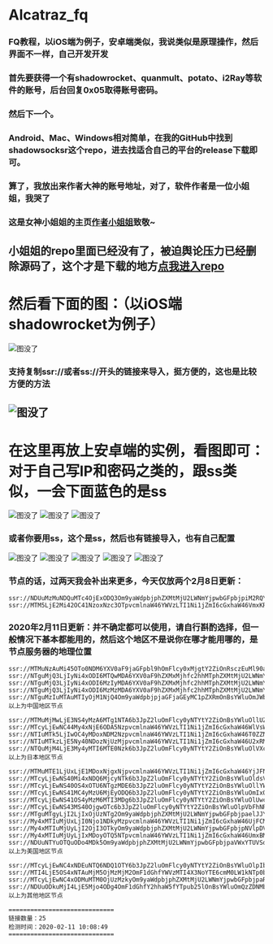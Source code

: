 # Alcatraz_fq
###  FQ教程，以iOS端为例子，安卓端类似，我说类似是原理操作，然后界面不一样，自己开发开发
###  首先要获得一个有shadowrocket、quanmult、potato、i2Ray等软件的账号，后台回复0x05取得账号密码。
###  然后下一个。
###  Android、Mac、Windows相对简单，在我的GitHub中找到shadowsocksr这个repo，进去找适合自己的平台的release下载即可。
###  算了，我放出来作者大神的账号地址，对了，软件作者是一位小姐姐，我哭了
###  这是女神小姐姐的主页[作者小姐姐](https://github.com/shadowsocksrr)致敬~
##   小姐姐的repo里面已经没有了，被迫舆论压力已经删除源码了，这个才是下载的地方[点我进入repo](https://github.com/MrxWilliam/Z_apps)
#  然后看下面的图：（以iOS端shadowrocket为例子）
   ![图没了](https://github.com/MrxWilliam/Z_cangku/blob/master/4.jpg)
  
###  支持复制ssr://或者ss://开头的链接来导入，挺方便的，这也是比较方便的方法
   ![图没了](https://github.com/MrxWilliam/Z_cangku/blob/master/5.jpg)
----------------------
#  在这里再放上安卓端的实例，看图即可：对于自己写IP和密码之类的，跟ss类似，一会下面蓝色的是ss
   ![图没了](https://github.com/MrxWilliam/Z_cangku/blob/master/1.jpg)
   ![图没了](https://github.com/MrxWilliam/Z_cangku/blob/master/2.jpg)
   ![图没了](https://github.com/MrxWilliam/Z_cangku/blob/master/33.png)
###  或者你要用ss，这个是ss，然后也有链接导入，也有自己配置
   ![图没了](https://github.com/MrxWilliam/Z_cangku/blob/master/s1.jpg)
   ![图没了](https://github.com/MrxWilliam/Z_cangku/blob/master/s2.jpg)
   ![图没了](https://github.com/MrxWilliam/Z_cangku/blob/master/s3.jpg)
   ![图没了](https://github.com/MrxWilliam/Z_cangku/blob/master/s4.jpg)
   ![图没了](https://github.com/MrxWilliam/Z_cangku/blob/master/s5.jpg)

###  节点的话，过两天我会补出来更多，今天仅放两个2月8日更新：
```
ssr://NDUuMzMuNDQuMTc4OjExODQ3Om9yaWdpbjphZXMtMjU2LWNmYjpwbGFpbjpiM2RQY2pWS01VcE9hRzV5Lz9vYmZzcGFyYW09JnByb3RvcGFyYW09JnJlbWFya3M9NklxQzU0SzU1NzZrNTd1RVFFWnlaV1ZUVTFKT2IyUmwmZ3JvdXA9TkRVdU16TXVORFF1TVRjNExlV2NzT2VRaHVTOWplZTlyanJudm83bG03MD0=
ssr://MTM5LjE2Mi42OC41NzoxNzc3OTpvcmlnaW46YWVzLTI1Ni1jZmI6cGxhaW46VmxKRVRqYzNZVmQyVldWMy8/b2Jmc3BhcmFtPSZwcm90b3BhcmFtPSZyZW1hcmtzPTZJcUM1NEs1NTc2azU3dUVRRVp5WldWVFUxSk9iMlJsJmdyb3VwPU1UTTVMakUyTWk0Mk9DNDFOeTNsbkxEbmtJYmt2WTNudmE0NjVwZWw1cHlz
```
###  2020年2月11日更新：并不确定都可以使用，请自行斟酌选择，但一般情况下基本都能用的，然后这个地区不是说你在哪才能用哪的，是节点服务器的地理位置
```
ssr://MTMuNzAuMi45OTo0NDM6YXV0aF9jaGFpbl9hOmFlcy0xMjgtY2ZiOnRsczEuMl90aWNrZXRfYXV0aDpNVEl6TkRVMi8_b2Jmc3BhcmFtPSZwcm90b3BhcmFtPSZyZW1hcmtzPTU3LTc1YUtaNVlXYU5ESXVNekRrdUszbG03MD0mZ3JvdXA9NUxpdDVadTk=
ssr://NTguMjQ3LjIyNi4xODI6MTQwMDA6YXV0aF9hZXMxMjhfc2hhMTphZXMtMjU2LWNmYjpodHRwX3NpbXBsZTpWV3M1TWtOVC8_b2Jmc3BhcmFtPSZwcm90b3BhcmFtPU1UZzBPako0Y1dSd2F3PT0mcmVtYXJrcz01Ny03NWFLWjVZV2FNak11TXpQa3VLM2xtNzA9Jmdyb3VwPTVMaXQ1WnU5
ssr://NTguMjQ3LjIyNi4xODI6MzIyMDA6YXV0aF9hZXMxMjhfc2hhMTphZXMtMjU2LWNmYjpodHRwX3NpbXBsZTpWV3M1TWtOVC8_b2Jmc3BhcmFtPSZwcm90b3BhcmFtPU1UZzBPako0Y1dSd2F3PT0mcmVtYXJrcz01Ny03NWFLWjVZV2FNak11TXpQa3VLM2xtNzA9Jmdyb3VwPTVMaXQ1WnU5
ssr://NTguMjQ3LjIyNi4xODI6MzMzMDA6YXV0aF9hZXMxMjhfc2hhMTphZXMtMjU2LWNmYjpodHRwX3NpbXBsZTpWV3M1TWtOVC8_b2Jmc3BhcmFtPSZwcm90b3BhcmFtPU1UZzBPako0Y1dSd2F3PT0mcmVtYXJrcz01Ny03NWFLWjVZV2FNak11TXpQa3VLM2xtNzA9Jmdyb3VwPTVMaXQ1WnU5
ssr://NTguMzIuMTAuMTIyOjM1NjQ4Om9yaWdpbjpjaGFjaGEyMC1pZXRmOnBsYWluOmJWbHhiRXBELz9vYmZzcGFyYW09JnByb3RvcGFyYW09JnJlbWFya3M9NTctNzVhS1o1WVdhTWpZdU9EWGt1SzNsbTcwPSZncm91cD01TGl0NVp1OQ==
以上为中国地区节点

ssr://MTMuMjMwLjE3NS4yMzA6MTg1NTA6b3JpZ2luOmFlcy0yNTYtY2ZiOnBsYWluOllUZHRjSFYxYTJselRXdHEvP29iZnNwYXJhbT0mcHJvdG9wYXJhbT0mcmVtYXJrcz01Ny03NWFLWjVZV2FNVEV6TGpNeDVwZWw1cHlzJmdyb3VwPTVwZWw1cHlz
ssr://MTcyLjEwNC44My4xNjE6ODA5NzpvcmlnaW46YWVzLTI1Ni1jZmI6cGxhaW46WlVsWE1FUnVhelk1TkRVMFpUWnVVM2QxYzNCMk9VUnRVekl3TVhSUk1FUT0vP29iZnNwYXJhbT0mcHJvdG9wYXJhbT0mcmVtYXJrcz01Ny03NWFLWjVZV2FOamd1TXpqbWw2WG1uS3c9Jmdyb3VwPTVwZWw1cHlz
ssr://NTIuMTk5LjIwOC4yMDoxNDM2NzpvcmlnaW46YWVzLTI1Ni1jZmI6cGxhaW46T0ZZNVIyVlBNa3BCYVdaQy8_b2Jmc3BhcmFtPSZwcm90b3BhcmFtPSZyZW1hcmtzPTU3LTc1YUtaNVlXYU1UQTVMalF5NXBlbDVweXMmZ3JvdXA9NXBlbDVweXM=
ssr://NTIuMTkzLjE5Ny40NDozNjUzMjpvcmlnaW46YWVzLTI1Ni1jZmI6cGxhaW46U2xRMGVGQlFRVlJVV2xOci8_b2Jmc3BhcmFtPSZwcm90b3BhcmFtPSZyZW1hcmtzPTU3LTc1YUtaNVlXYU9EZ3VPVFBtbDZYbW5Ldz0mZ3JvdXA9NXBlbDVweXM=
ssr://NTQuMjM4LjE3My4yMTI6MTE0Nzk6b3JpZ2luOmFlcy0yNTYtY2ZiOnBsYWluOlVXcHFiakZIUzFGVFoxRnAvP29iZnNwYXJhbT0mcHJvdG9wYXJhbT0mcmVtYXJrcz01Ny03NWFLWjVZV2FNVEUyTGpBdzVwZWw1cHlzJmdyb3VwPTVwZWw1cHlz
以上为日本地区节点

ssr://MTMuMTE1LjUxLjE1MDoxNjgxNjpvcmlnaW46YWVzLTI1Ni1jZmI6cGxhaW46YjJFNFJWZzNiV05JVEUxei8_b2Jmc3BhcmFtPSZwcm90b3BhcmFtPSZyZW1hcmtzPTU3LTc1YUtaNVlXYU1UQXlMall3NTc2TzVadTkmZ3JvdXA9NTc2TzVadTk=
ssr://MTcyLjEwNS40Mi4xNDQ6MjcyNTk6b3JpZ2luOmFlcy0yNTYtY2ZiOnBsYWluOldsVTBXalZGVkZCSU1rbHovP29iZnNwYXJhbT0mcHJvdG9wYXJhbT0mcmVtYXJrcz01Ny03NWFLWjVZV2FNVFF4TGpnMDU3Nk81WnU5Jmdyb3VwPTU3Nk81WnU5
ssr://MTcyLjEwNS40OS4xOTU6NTgzMDE6b3JpZ2luOmFlcy0yNTYtY2ZiOnBsYWluOllYWXhRVXROTm0xQ1NtTngvP29iZnNwYXJhbT0mcHJvdG9wYXJhbT0mcmVtYXJrcz01Ny03NWFLWjVZV2FNVFl5TGprMjU3Nk81WnU5Jmdyb3VwPTU3Nk81WnU5
ssr://MTcyLjEwNS41MC4yMzU6MjEyODQ6b3JpZ2luOmFlcy0yNTYtY2ZiOnBsYWluOmIxQTRVbTgxZFZaRlZFcHUvP29iZnNwYXJhbT0mcHJvdG9wYXJhbT0mcmVtYXJrcz01Ny03NWFLWjVZV2FNVEk1TGprMzU3Nk81WnU5Jmdyb3VwPTU3Nk81WnU5
ssr://MTcyLjEwNS41OS4yMzM6MTI3MDg6b3JpZ2luOmFlcy0yNTYtY2ZiOnBsYWluOlUwcFJNVWRWWXpOb1UzbGkvP29iZnNwYXJhbT0mcHJvdG9wYXJhbT0mcmVtYXJrcz01Ny03NWFLWjVZV2FNVEkwTGpnMzU3Nk81WnU5Jmdyb3VwPTU3Nk81WnU5
ssr://MTcyLjEwNS43MS40OjgwOTc6b3JpZ2luOmFlcy0yNTYtY2ZiOnBsYWluOlpVbFhNRVJ1YXpZNU5EVTBaVFp1VTNkMWMzQjJPVVJ0VXpJd01YUlJNRVE9Lz9vYmZzcGFyYW09JnByb3RvcGFyYW09JnJlbWFya3M9NTctNzVhS1o1WVdhTXpJMUxqSTA1NzZPNVp1OSZncm91cD01NzZPNVp1OQ==
ssr://MTguMTgyLjI2LjIxOjUzNTg2Om9yaWdpbjphZXMtMjU2LWNmYjpwbGFpbjpaelJJYW01alUwMURjMHAwLz9vYmZzcGFyYW09JnByb3RvcGFyYW09JnJlbWFya3M9NTctNzVhS1o1WVdhTVRNNUxqZzI1NzZPNVp1OSZncm91cD01NzZPNVp1OQ==
ssr://My4xMTIuMjUxLjI0Njo1NDkyMzpvcmlnaW46YWVzLTI1Ni1jZmI6cGxhaW46UjFCMlRWTjJjV3h1ZGpaWi8_b2Jmc3BhcmFtPSZwcm90b3BhcmFtPSZyZW1hcmtzPTU3LTc1YUtaNVlXYU1UQTVMak0wNTc2TzVadTkmZ3JvdXA9NTc2TzVadTk=
ssr://My4xMTIuMjUyLjI2OjI3OTkyOm9yaWdpbjphZXMtMjU2LWNmYjpwbGFpbjpNVlpDVEdaaE1WWXlkVFkzLz9vYmZzcGFyYW09JnByb3RvcGFyYW09JnJlbWFya3M9NTctNzVhS1o1WVdhTVRrMExqVTI1NzZPNVp1OSZncm91cD01NzZPNVp1OQ==
ssr://My4xMTIuMjUyLjIxMDoyOTQ5NTpvcmlnaW46YWVzLTI1Ni1jZmI6cGxhaW46UmxBM1luTnVkbVJVTmxGcC8_b2Jmc3BhcmFtPSZwcm90b3BhcmFtPSZyZW1hcmtzPTU3LTc1YUtaNVlXYU1UZzVMamM0NTc2TzVadTkmZ3JvdXA9NTc2TzVadTk=
ssr://NDUuNTYuOTQuODo4MDk5Om9yaWdpbjphZXMtMjU2LWNmYjpwbGFpbjpaVWxYTUVSdWF6WTVORFUwWlRadVUzZDFjM0IyT1VSdFV6SXdNWFJSTUVRPS8_b2Jmc3BhcmFtPSZwcm90b3BhcmFtPSZyZW1hcmtzPTU3LTc1YUtaNVlXYU16QXlMak0zNTc2TzVadTkmZ3JvdXA9NTc2TzVadTk=
以上为美国地区节点

ssr://MTcyLjEwNC4xNDEuNTQ6NDQ1OTY6b3JpZ2luOmFlcy0yNTYtY2ZiOnBsYWluOlpIbEJUbWRHWldwd1EyaHQvP29iZnNwYXJhbT0mcHJvdG9wYXJhbT0mcmVtYXJrcz01Ny03NWFLWjVZV2FNekF6TGpFdzViNjM1WnU5Jmdyb3VwPTViNjM1WnU5
ssr://MTI4LjE5OS4xNTAuMjM5OjMzMjM2OmF1dGhfYWVzMTI4X3NoYTE6cmM0LW1kNTp0bHMxLjJfdGlja2V0X2F1dGg6VUhsT1IzZEcvP29iZnNwYXJhbT0mcHJvdG9wYXJhbT1NVEk1TVRRNk1YRjZUMWRtJnJlbWFya3M9NTctNzVhS1o1WVdhTWpjd0xqQXo1cGF3NVlxZzVaMmgmZ3JvdXA9NXBhdzVZcWc1WjJo
ssr://MTcyLjEwNC4xODMuMTM0OjUzMzkyOm9yaWdpbjphZXMtMjU2LWNmYjpwbGFpbjpaR1I1VW1wdlNWQk1NSFZULz9vYmZzcGFyYW09JnByb3RvcGFyYW09JnJlbWFya3M9NTctNzVhS1o1WVdhTnprdU9UYm1sckRsaXFEbG5hRT0mZ3JvdXA9NXBhdzVZcWc1WjJo
ssr://NDUuODkuMjI4LjE5Mjo4ODg4OmF1dGhfY2hhaW5fYTpub25lOnBsYWluOmQzZDNMbVp5WldWemN5NWlaWE4wLz9vYmZzcGFyYW09JnByb3RvcGFyYW09JnJlbWFya3M9NTctNzVhS1o1WVdhTXpFMExqZzI1cXluNXJTeSZncm91cD01cXluNXJTeQ==
以上为其他地区节点

=============================
链接数量：25
检测时间：2020-02-11 10:08:49
=============================

```
